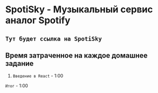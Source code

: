 # SpotiSky - Музыкальный сервис аналог Spotify

## `Тут будет ссылка на SpotiSky`

## Время затраченное на каждое домашнее задание
 1. `Введение в React` - 1:00
 
 `Итог` - 1:00